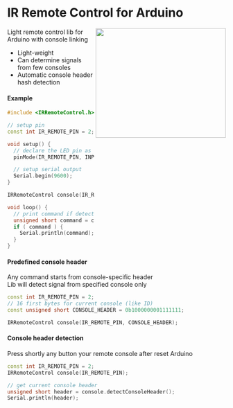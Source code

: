 # IR Remote Control for Arduino

<img src="http://www.vetco.net/catalog/images/VUPN6334-1.jpg" align="right" width="300" height="253" />

Light remote control lib for Arduino with console linking

* Light-weight<br/>
* Can determine signals from few consoles<br/>
* Automatic console header hash detection<br/>

#### Example
```cpp
#include <IRRemoteControl.h>

// setup pin
const int IR_REMOTE_PIN = 2;

void setup() {
  // declare the LED pin as INPUT:
  pinMode(IR_REMOTE_PIN, INPUT);  

  // setup serial output
  Serial.begin(9600);
}

IRRemoteControl console(IR_REMOTE_PIN);

void loop() {
  // print command if detected
  unsigned short command = console.readCommand();
  if ( command ) {
    Serial.println(command);
  }
}
```

#### Predefined console header
Any command starts from console-specific header<br/>
Lib will detect signal from specified console only
```cpp
const int IR_REMOTE_PIN = 2;
// 16 first bytes for current console (like ID)
const unsigned short CONSOLE_HEADER = 0b1000000001111111;

IRRemoteControl console(IR_REMOTE_PIN, CONSOLE_HEADER);
```

#### Console header detection
Press shortly any button your remote console after reset Arduino
```cpp
const int IR_REMOTE_PIN = 2;
IRRemoteControl console(IR_REMOTE_PIN);

// get current console header
unsigned short header = console.detectConsoleHeader();
Serial.println(header);
```
